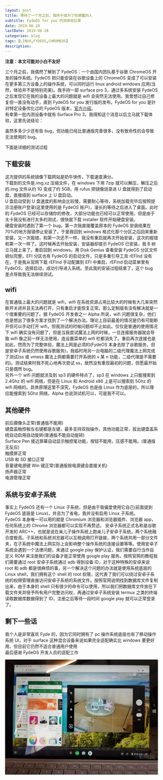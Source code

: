 ```yaml
---
layout: post
title: 等待了一个月之后，我终于成为了吃螃蟹的人
subtitle: FydeOS for you 内测体验记录
date: 2019-06-28
lastDate: 2019-06-28
categories: blog
tags: [LINUX,FYDEOS,CHROMEOS]
description:
---
```


**注意：本文可能对小白不友好**

三个月之前，我偶然了解到了 FydeOS：一个由国内团队基于谷歌 ChromeOS 开发的操作系统。FydeOS 把只能安装在谷歌设备上的 ChromeOS 变成了可以安装在更多第三方设备上的操作系统，可以同时运行 linux android windows 应用(当然，体验并不是特别完美)。我手持一部 surface pro 3，通过多系统安装 FydeOS 之后发现它在我的设备上最大的问题就是 wifi 会突然无法使用。我曾想过自己修复但一直没有动手，直到 FydeOS for you 发行版的发布。FydeOS for you 是针对特定设备优化过的 FydeOS 版本，[官方介绍](https://fydeos.com/community/topic/19490)。  
有幸第一批内测设备中就有 Surface Pro 3，我得知这个消息以后立马就下载体验，这里先说结论：  

  虽然多多少少还有些 bug，但功能已经比普通版完善很多，没有致命性的会导致无法使用的 bug。  

下面是详细的测试过程  

## 下载安装

这次提供的系统镜像下载网站是奶牛快传，下载速度满分。  
下载到的文件是.img.xz 压缩文件，在 windows 下用 7zip 就可以解压，解压之后的.img 文件从约 1G 变成了约 5GB，用 rufus 把镜像烧录进 U 盘就得到了启动盘，直接插到 surface 上 U 盘启动。  
U 盘启动受到 U 盘速度的影响会比较慢，需要耐心等待，系统加载完毕后按照提示注册账户登录(这里使用的是 FydeOS 账户)，漫长的等待之后进入了桌面。此时的 FydeOS 已经可以存储你的修改，大部分功能也已经可以正常使用，但是由于太卡我没有进行太多的测试，很快就下载 installer 软件开始硬盘安装。  
硬盘安装时遇到了第一个 bug，第一次我直接覆盖原本的 FydeOS 安装结果在 70%的地方报错停止安装了，于是我回到 windows 格式化那个分区之后回来重新安装，又一次报错，和第一次还不一样，我没有重启就再次开始安装，这次的报错和第一次一样了。这时候再去开始安装，安装器却提示 FydeOS 已安装，我 B 树立马就上来了。重启回到 windows，用 Disk Genius 查看安装 FydeOS 分区文件貌似完整，EFI 分区也有 FydeOS 的启动文件，只是多重引导工具 rEFInd 没有在，于是我从官网下载 rEFInd 手动配置到 EFI 中重启，rEFInd 启动菜单里有 FydeOS，选择启动，成功引导进入系统。至此我的安装过程结束了，这个 bug 差点导致我无法继续测试。  

## wifi
在普通版上最大的问题就是 wifi，wifi 在系统资源占用比较大的时候有大几率突然断开关闭并且无法再打开，只有重启才能恢复正常。那么定制版有没有解决就是一个很重要的问题了。据 FydeOS 开发者之一 Alpha 所说，wifi 问题很复杂，他们也是想出了很多方案才找到了一个解决办法。理论上目前最差的情况是仍有可能断开但可以手动打开 wifi，但我测试的时候问题却不止如此。仅仅是普通的使用情况下 wifi 确实没有问题了，但是当我尝试魔法上网的时候，一旦连接服务器就会导致 wifi 像之前一样无法使用，连设置菜单的 wifi 栏都消失了。重启再次连接也是如此，然而为了完整体验，魔法上网是必须的(FydeOS 本身去除了谷歌服务，但是安卓子系统仍然使用谷歌服务)，我临时用另一台电脑的二级代理魔法上网完成了测试(ss 或 vmess 魔法上网都需要打开系统的 v 某 n 功能，二级代理是不需要的)。测试结束时我不死心地再次尝试 ss，居然没有重现最初的问题，但愿最开始只是偶然 bug。  
另外一个 wifi 问题就涉及到 sp3 的硬件特点了，sp3 在 windows 上只能搜索到 2.4Ghz 的 wifi 网络，但是在 Linux 和 Android x86 上是可以搜索到 5Ghz 的 wifi 网络的。具体原理这里不深究，FydeOS 也是由 Linux 作为底层的，所以理应能搜索到 5Ghz 网络，Alpha 也说测试机可以，可是我不可以。  

## 其他硬件
前后摄像头正常(普通版不能用)  
键盘盖触控板左右键都是左键，最多支持双指操作，其他功能正常，拔出键盘盖系统自动启用自动旋转(普通版不能自动旋转)  
Surface Pen 接近屏幕自动显示触控笔功能，按钮不能用，压感不能用。(普通版无反应)  
触摸屏正常  
USB 和 SD 接口正常  
音量键电源键 Win 键正常(普通版按电源键会直接关机)  
扬声器正常  
电源管理正常  

## 系统与安卓子系统
事实上 FydeOS 还有一个 Linux 子系统，但是由于我偏爱使用它自己(前面提到 FydeOS 底层是 Linux)，并且为了省电，我并没有启用 Linux 子系统。  
FydeOS 本身唯一可以用的就是 Chromium 浏览器和浏览器插件、浏览器 app，任何系统上的 Chrome 浏览器都可以实现不再赘述。
安卓子系统正式名称是谷歌开发的 ARC++，也就是说在亲儿子操作系统上跑亲儿子安卓子系统，两个系统融合度极高。子系统和系统浏览器可以互相调用打开链接，两个系统共用一部分文件夹，在子系统中魔法上网实际上会影响整个操作系统的连接设置等等。使用安卓子系统会遇到一个法律问题，未通过 google play 保护认证，我们需要自行当作自定义 ROM 来注册我们的设备才能正常使用 google play 服务。按照官网的教程我们需要通过 root 安卓子系统通过 adb 得到设备 ID，对于这种特殊的安卓来说 root 和 adb 都是很麻烦的事，另一个解决这个问题的办法就是使用系统底层的 Linux shell，我们拥有这个 shell 的 root 权限，这代表了我们可以绕过安卓子系统的权限管理直接访问安卓子系统的系统文件。按照官网说明找到数据库文件复制出来，由于本身的 shell 只有很少的命令可以使用，所以我们把数据库文件放在下载文件夹并授予所有用户完整访问权，再通过安卓子系统安装 termux 之类的终端读取数据库数据得到了 ID，注册之后等待一段时间 google play 就可以正常登录了。  

## 剩下一些话
我个人是非常喜欢 Fyde 的，因为它同时拥有了 pc 操作系统底层也有了移动操作系统 UI，对于 surface 这种混合设备来说如果完全适配确实比 windows 要更好用，但目前它仍然不适合普通用户使用  
最后感谢 FydeOS 开发人员的适配工作  

![](/img/FydeOS_SP3_Preview.jpg)